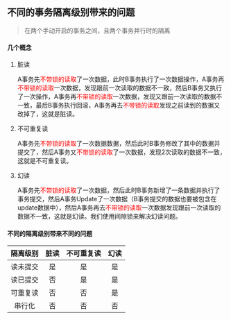 ## 不同的事务隔离级别带来的问题

> 在两个手动开启的事务之间，且两个事务并行时的隔离



#### 几个概念

1. 脏读

   A事务先<font color="red">不带锁的读取</font>了一次数据，此时B事务执行了一次数据操作，A事务再<font color="red">不带锁的读取</font>一次数据，发现跟前一次读取的数据不一致，然后B事务又执行了一次操作，A事务再<font color="red">不带锁的读取</font>一次数据，发现又跟前一次读取的数据不一致，最后B事务执行回滚，A事务再去<font color="red">不带锁的读取</font>发现之前读到的数据又改掉了，这就是脏读。

2. 不可重复读

   A事务先<font color="red">不带锁的读取</font>了一次数据数据，然后此时B事务修改了其中的数据并提交了，然后A事务又<font color="red">不带锁的读取</font>了一次数据，发现2次读取的数据不一致，这就是不可重复读。

3. 幻读

   A事务先<font color="red">不带锁的读取</font>了一次数据，然后此时B事务新增了一条数据并执行了事务提交，然后A事务Update了一次数据（B事务提交的数据也要被包含在update数据中），然后A事务再去<font color="red">不带锁的读取</font>一次数据发现跟前一次读取的数据不一致，这就是幻读。我们使用间隙锁来解决幻读问题。



#### 不同的隔离级别带来不同的问题

| 隔离级别 | 脏读 | 不可重复读 | 幻读 |
| :------: | :--: | :--------: | :--: |
| 读未提交 |  是  |     是     |  是  |
| 读已提交 |  否  |     是     |  是  |
| 可重复读 |  否  |     否     |  是  |
|  串行化  |  否  |     否     |  否  |



